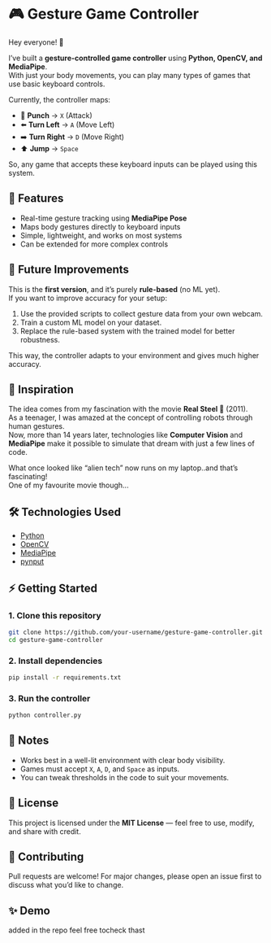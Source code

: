 # 🎮 Gesture Game Controller  

Hey everyone! 👋  

I’ve built a **gesture-controlled game controller** using **Python, OpenCV, and MediaPipe**.  
With just your body movements, you can play many types of games that use basic keyboard controls.  

Currently, the controller maps:  
- 👊 **Punch** → `X` (Attack)  
- ⬅️ **Turn Left** → `A` (Move Left)  
- ➡️ **Turn Right** → `D` (Move Right)  
- ⬆️ **Jump** → `Space`  

So, any game that accepts these keyboard inputs can be played using this system.  



## 🚀 Features
- Real-time gesture tracking using **MediaPipe Pose**  
- Maps body gestures directly to keyboard inputs  
- Simple, lightweight, and works on most systems  
- Can be extended for more complex controls  



## 🧠 Future Improvements
This is the **first version**, and it’s purely **rule-based** (no ML yet).  
If you want to improve accuracy for your setup:  
1. Use the provided scripts to collect gesture data from your own webcam.  
2. Train a custom ML model on your dataset.  
3. Replace the rule-based system with the trained model for better robustness.  

This way, the controller adapts to your environment and gives much higher accuracy.  



## 🎥 Inspiration
The idea comes from my fascination with the movie **Real Steel 🤖** (2011).  
As a teenager, I was amazed at the concept of controlling robots through human gestures.  
Now, more than 14 years later, technologies like **Computer Vision** and **MediaPipe** make it possible to simulate that dream with just a few lines of code.  

What once looked like “alien tech” now runs on my laptop..and that’s fascinating!  
One of my favourite movie though...


## 🛠️ Technologies Used
- [Python](https://www.python.org/)  
- [OpenCV](https://opencv.org/)  
- [MediaPipe](https://developers.google.com/mediapipe)  
- [pynput](https://pypi.org/project/pynput/)  



## ⚡ Getting Started  

### 1. Clone this repository
```bash
git clone https://github.com/your-username/gesture-game-controller.git
cd gesture-game-controller
```

### 2. Install dependencies
```bash
pip install -r requirements.txt
```

### 3. Run the controller
```bash
python controller.py
```



## 📌 Notes
- Works best in a well-lit environment with clear body visibility.  
- Games must accept `X`, `A`, `D`, and `Space` as inputs.  
- You can tweak thresholds in the code to suit your movements.  



## 📜 License
This project is licensed under the **MIT License** — feel free to use, modify, and share with credit.  


## 🤝 Contributing
Pull requests are welcome! For major changes, please open an issue first to discuss what you’d like to change.  



## ✨ Demo  
added in the repo feel free tocheck thast
